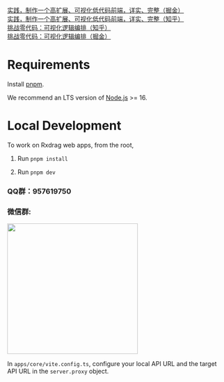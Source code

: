 
[实践，制作一个高扩展、可视化低代码前端，详实、完整（掘金）](https://juejin.cn/post/7205361008272326716)  
[实践，制作一个高扩展、可视化低代码前端，详实、完整（知乎）](https://zhuanlan.zhihu.com/p/610182592)  
[挑战零代码：可视化逻辑编排（知乎）](https://zhuanlan.zhihu.com/p/644873396)  
[挑战零代码：可视化逻辑编排（掘金）](https://juejin.cn/post/7257814347463671863)  
# Requirements

Install [pnpm](https://pnpm.io/).

We recommend an LTS version of [Node.js](https://nodejs.org/en/) >= 16.

# Local Development

To work on Rxdrag web apps, from the root,

1. Run `pnpm install`

2. Run `pnpm dev`


### QQ群：957619750  

### 微信群:  
<img src="https://github.com/rxdrag/rxeditor/blob/master/doc/images/wechatgroup0520.jpg?raw=true" style="width:300px">

In `apps/core/vite.config.ts`, configure your local API URL and the target API URL in the `server.proxy` object.

